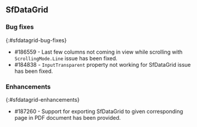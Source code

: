 ## SfDataGrid

### Bug fixes
{:#sfdatagrid-bug-fixes}

* \#186559 - Last few columns not coming in view while scrolling with `ScrollingMode.Line` issue has been fixed.
* \#184838 - `InputTransparent` property not working for SfDataGrid issue has been fixed. 


### Enhancements
{:#sfdatagrid-enhancements}

* \#187260 - Support for exporting SfDataGrid to given corresponding page in PDF document has been provided.
